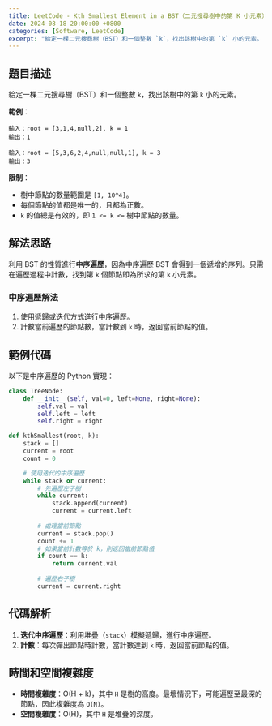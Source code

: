 ```yaml
---
title: LeetCode - Kth Smallest Element in a BST（二元搜尋樹中的第 K 小元素）
date: 2024-08-18 20:00:00 +0800
categories: [Software, LeetCode]
excerpt: "給定一棵二元搜尋樹（BST）和一個整數 `k`，找出該樹中的第 `k` 小的元素。"
---
```


## 題目描述
給定一棵二元搜尋樹（BST）和一個整數 `k`，找出該樹中的第 `k` 小的元素。

**範例**：

```
輸入：root = [3,1,4,null,2], k = 1
輸出：1

輸入：root = [5,3,6,2,4,null,null,1], k = 3
輸出：3
```

**限制**：
- 樹中節點的數量範圍是 `[1, 10^4]`。
- 每個節點的值都是唯一的，且都為正數。
- `k` 的值總是有效的，即 `1 <= k <=` 樹中節點的數量。

## 解法思路
利用 BST 的性質進行**中序遍歷**，因為中序遍歷 BST 會得到一個遞增的序列。只需在遍歷過程中計數，找到第 `k` 個節點即為所求的第 `k` 小元素。

### 中序遍歷解法
1. 使用遞歸或迭代方式進行中序遍歷。
2. 計數當前遍歷的節點數，當計數到 `k` 時，返回當前節點的值。

## 範例代碼

以下是中序遍歷的 Python 實現：

```python
class TreeNode:
    def __init__(self, val=0, left=None, right=None):
        self.val = val
        self.left = left
        self.right = right

def kthSmallest(root, k):
    stack = []
    current = root
    count = 0

    # 使用迭代的中序遍歷
    while stack or current:
        # 先遍歷左子樹
        while current:
            stack.append(current)
            current = current.left
        
        # 處理當前節點
        current = stack.pop()
        count += 1
        # 如果當前計數等於 k，則返回當前節點值
        if count == k:
            return current.val
        
        # 遍歷右子樹
        current = current.right
```

## 代碼解析
1. **迭代中序遍歷**：利用堆疊（`stack`）模擬遞歸，進行中序遍歷。
2. **計數**：每次彈出節點時計數，當計數達到 `k` 時，返回當前節點的值。

## 時間和空間複雜度
- **時間複雜度**：O(H + k)，其中 `H` 是樹的高度。最壞情況下，可能遍歷至最深的節點，因此複雜度為 `O(N)`。
- **空間複雜度**：O(H)，其中 `H` 是堆疊的深度。
